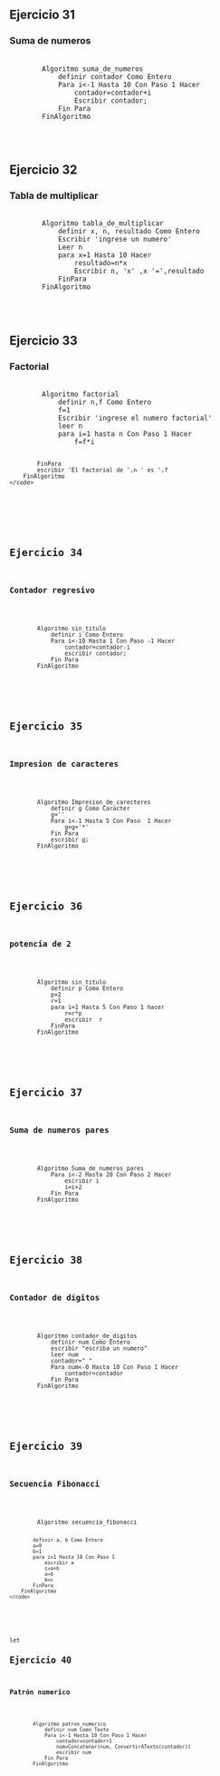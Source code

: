 <h2>Ejercicio 31</h2>
<h3>Suma de numeros</h3>
<pre>
    <code>
        Algoritmo suma_de_numeros
            definir contador Como Entero
            Para i<-1 Hasta 10 Con Paso 1 Hacer
                contador=contador+i
                Escribir contador;
            Fin Para
        FinAlgoritmo
    </code>
</pre>
<br>
<h2>Ejercicio 32</h2>
<h3>Tabla de multiplicar</h3>
<pre>
    <code>
        Algoritmo tabla_de_multiplicar
            definir x, n, resultado Como Entero
            Escribir 'ingrese un numero'
            Leer n
            para x=1 Hasta 10 Hacer
                resultado=n*x
                Escribir n, 'x' ,x '=',resultado
            FinPara
        FinAlgoritmo
    </code>
</pre>
<br>
<h2>Ejercicio 33</h2>
<h3>Factorial</h3>
<pre>
    <code>
        Algoritmo factorial
            definir n,f Como Entero
            f=1
            Escribir 'ingrese el numero factorial'
            leer n
            para i=1 hasta n Con Paso 1 Hacer
                f=f*i
                
            FinPara
            escribir 'El factorial de ',n ' es ',f
        FinAlgoritmo
    </code>
</pre>
<br>
<h2>Ejercicio 34</h2>
<h3>Contador regresivo</h3>
<pre>
    <code>
        Algoritmo sin_titulo
            definir i Como Entero
            Para i<-10 Hasta 1 Con Paso -1 Hacer
                contador=contador-i
                escribir contador;
            Fin Para
        FinAlgoritmo
    </code>
</pre>
<br>
<h2>Ejercicio 35</h2>
<h3>Impresion de caracteres</h3>
<pre>
    <code>
        Algoritmo Impresion_de_carecteres
            definir g Como Caracter
            g=''
            Para i<-1 Hasta 5 Con Paso  1 Hacer
                g=g+'*'
            Fin Para
            escribir g;
        FinAlgoritmo
    </code>
</pre>
<br>
<h2>Ejercicio 36</h2>
<h3>potencia de 2</h3>
<pre>
    <code>
        Algoritmo sin_titulo
            definir p Como Entero
            p=2
            r=1
            para i=1 Hasta 5 Con Paso 1 hacer
                r=r*p
                escribir  r
            FinPara
        FinAlgoritmo
    </code>
</pre>
<br>
<h2>Ejercicio 37</h2>
<h3>Suma de numeros pares</h3>
<pre>
    <code>
        Algoritmo Suma_de_numeros_pares
            Para i<-2 Hasta 20 Con Paso 2 Hacer
                escribir i
                i=i+2
	        Fin Para
        FinAlgoritmo
    </code>
</pre>
<br>
<h2>Ejercicio 38</h2>
<h3>Contador de dígitos</h3>
<pre>
    <code>
        Algoritmo contador_de_digitos
            definir num Como Entero
            escribir "escriba un numero"
            leer num 
            contador=" "
            Para num<-0 Hasta 10 Con Paso 1 Hacer
                contador=contador    
            Fin Para
        FinAlgoritmo
    </code>
</pre>
<br>
<h2>Ejercicio 39</h2>
<h3>Secuencia Fibonacci</h3>
<pre>
    <code>
        Algoritmo secuencia_fibonacci
	
            definir a, b Como Entero
            a=0
            b=1
            para i=1 Hasta 10 Con Paso 1
                escribir a
                c=a+b
                a=b
                b=c
            FinPara
        FinAlgoritmo
    </code>
</pre>
<br>
let
<h2>Ejercicio 40</h2>
<h3>Patrón numerico</h3>
<pre>
    <code>
        Algoritmo patron_numerico
            definir num Como Texto
            Para i<-1 Hasta 10 Con Paso 1 Hacer
                contador=contador+1
                num=Concatenar(num, ConvertirATexto(contador))
                escribir num
            Fin Para
        FinAlgoritmo
    </code>
</pre>
<br>